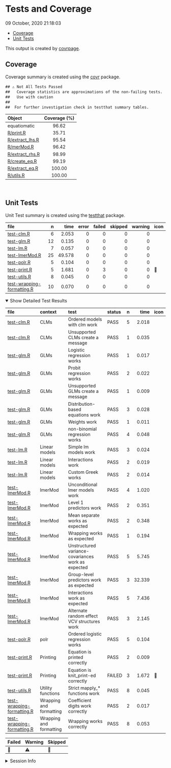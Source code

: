 Tests and Coverage
================
09 October, 2020 21:18:03

  - [Coverage](#coverage)
  - [Unit Tests](#unit-tests)

This output is created by
[covrpage](https://github.com/metrumresearchgroup/covrpage).

## Coverage

Coverage summary is created using the
[covr](https://github.com/r-lib/covr) package.

    ## ⚠️ Not All Tests Passed
    ##   Coverage statistics are approximations of the non-failing tests.
    ##   Use with caution
    ## 
    ##  For further investigation check in testthat summary tables.

| Object                                 | Coverage (%) |
| :------------------------------------- | :----------: |
| equatiomatic                           |    96.62     |
| [R/print.R](../R/print.R)              |    35.71     |
| [R/extract\_lhs.R](../R/extract_lhs.R) |    95.54     |
| [R/merMod.R](../R/merMod.R)            |    96.42     |
| [R/extract\_rhs.R](../R/extract_rhs.R) |    98.99     |
| [R/create\_eq.R](../R/create_eq.R)     |    99.19     |
| [R/extract\_eq.R](../R/extract_eq.R)   |    100.00    |
| [R/utils.R](../R/utils.R)              |    100.00    |

<br>

## Unit Tests

Unit Test summary is created using the
[testthat](https://github.com/r-lib/testthat) package.

| file                                                              |  n |   time | error | failed | skipped | warning | icon |
| :---------------------------------------------------------------- | -: | -----: | ----: | -----: | ------: | ------: | :--- |
| [test-clm.R](testthat/test-clm.R)                                 |  6 |  2.053 |     0 |      0 |       0 |       0 |      |
| [test-glm.R](testthat/test-glm.R)                                 | 12 |  0.135 |     0 |      0 |       0 |       0 |      |
| [test-lm.R](testthat/test-lm.R)                                   |  7 |  0.057 |     0 |      0 |       0 |       0 |      |
| [test-lmerMod.R](testthat/test-lmerMod.R)                         | 25 | 49.578 |     0 |      0 |       0 |       0 |      |
| [test-polr.R](testthat/test-polr.R)                               |  5 |  0.104 |     0 |      0 |       0 |       0 |      |
| [test-print.R](testthat/test-print.R)                             |  5 |  1.681 |     0 |      3 |       0 |       0 | 🛑    |
| [test-utils.R](testthat/test-utils.R)                             |  8 |  0.045 |     0 |      0 |       0 |       0 |      |
| [test-wrapping-formatting.R](testthat/test-wrapping-formatting.R) | 10 |  0.070 |     0 |      0 |       0 |       0 |      |

<details open>

<summary> Show Detailed Test Results </summary>

| file                                                                      | context                 | test                                               | status | n |   time | icon |
| :------------------------------------------------------------------------ | :---------------------- | :------------------------------------------------- | :----- | -: | -----: | :--- |
| [test-clm.R](testthat/test-clm.R#L46_L47)                                 | CLMs                    | Ordered models with clm work                       | PASS   | 5 |  2.018 |      |
| [test-clm.R](testthat/test-clm.R#L79)                                     | CLMs                    | Unsupported CLMs create a message                  | PASS   | 1 |  0.035 |      |
| [test-glm.R](testthat/test-glm.R#L16_L17)                                 | GLMs                    | Logistic regression works                          | PASS   | 1 |  0.017 |      |
| [test-glm.R](testthat/test-glm.R#L33_L34)                                 | GLMs                    | Probit regression works                            | PASS   | 2 |  0.022 |      |
| [test-glm.R](testthat/test-glm.R#L49)                                     | GLMs                    | Unsupported GLMs create a message                  | PASS   | 1 |  0.009 |      |
| [test-glm.R](testthat/test-glm.R#L80_L81)                                 | GLMs                    | Distribution-based equations work                  | PASS   | 3 |  0.028 |      |
| [test-glm.R](testthat/test-glm.R#L108)                                    | GLMs                    | Weights work                                       | PASS   | 1 |  0.011 |      |
| [test-glm.R](testthat/test-glm.R#L123_L124)                               | GLMs                    | non-binomial regression works                      | PASS   | 4 |  0.048 |      |
| [test-lm.R](testthat/test-lm.R#L11_L12)                                   | Linear models           | Simple lm models work                              | PASS   | 3 |  0.024 |      |
| [test-lm.R](testthat/test-lm.R#L32_L33)                                   | Linear models           | Interactions work                                  | PASS   | 2 |  0.019 |      |
| [test-lm.R](testthat/test-lm.R#L48_L49)                                   | Linear models           | Custom Greek works                                 | PASS   | 2 |  0.014 |      |
| [test-lmerMod.R](testthat/test-lmerMod.R#L7_L8)                           | lmerMod                 | Unconditional lmer models work                     | PASS   | 4 |  1.020 |      |
| [test-lmerMod.R](testthat/test-lmerMod.R#L38_L39)                         | lmerMod                 | Level 1 predictors work                            | PASS   | 2 |  0.351 |      |
| [test-lmerMod.R](testthat/test-lmerMod.R#L50_L51)                         | lmerMod                 | Mean separate works as expected                    | PASS   | 2 |  0.348 |      |
| [test-lmerMod.R](testthat/test-lmerMod.R#L62_L63)                         | lmerMod                 | Wrapping works as expected                         | PASS   | 1 |  0.194 |      |
| [test-lmerMod.R](testthat/test-lmerMod.R#L74_L75)                         | lmerMod                 | Unstructured variance-covariances work as expected | PASS   | 5 |  5.745 |      |
| [test-lmerMod.R](testthat/test-lmerMod.R#L121_L122)                       | lmerMod                 | Group-level predictors work as expected            | PASS   | 3 | 32.339 |      |
| [test-lmerMod.R](testthat/test-lmerMod.R#L160_L161)                       | lmerMod                 | Interactions work as expected                      | PASS   | 5 |  7.436 |      |
| [test-lmerMod.R](testthat/test-lmerMod.R#L207_L208)                       | lmerMod                 | Alternate random effect VCV structures work        | PASS   | 3 |  2.145 |      |
| [test-polr.R](testthat/test-polr.R#L44_L45)                               | polr                    | Ordered logistic regression works                  | PASS   | 5 |  0.104 |      |
| [test-print.R](testthat/test-print.R#L11_L12)                             | Printing                | Equation is printed correctly                      | PASS   | 2 |  0.009 |      |
| [test-print.R](testthat/test-print.R#L24_L26)                             | Printing                | Equation is knit\_print-ed correctly               | FAILED | 3 |  1.672 | 🛑    |
| [test-utils.R](testthat/test-utils.R#L9_L11)                              | Utility functions       | Strict mapply\_\* functions work                   | PASS   | 8 |  0.045 |      |
| [test-wrapping-formatting.R](testthat/test-wrapping-formatting.R#L8_L9)   | Wrapping and formatting | Coefficient digits work correctly                  | PASS   | 2 |  0.017 |      |
| [test-wrapping-formatting.R](testthat/test-wrapping-formatting.R#L26_L27) | Wrapping and formatting | Wrapping works correctly                           | PASS   | 8 |  0.053 |      |

| Failed | Warning | Skipped |
| :----- | :------ | :------ |
| 🛑      | ⚠️      | 🔶       |

</details>

<details>

<summary> Session Info </summary>

| Field    | Value                             |                                                                                                                                                                                                                                                                         |
| :------- | :-------------------------------- | :---------------------------------------------------------------------------------------------------------------------------------------------------------------------------------------------------------------------------------------------------------------------- |
| Version  | R version 4.0.2 (2020-06-22)      |                                                                                                                                                                                                                                                                         |
| Platform | x86\_64-apple-darwin17.0 (64-bit) | <a href="https://github.com/datalorax/equatiomatic/commit/266fed6156d50345938d84e1215cdcc0926b68a3/checks" target="_blank"><span title="Built on Github Actions">![](https://github.com/metrumresearchgroup/covrpage/blob/actions/inst/logo/gh.png?raw=true)</span></a> |
| Running  | macOS Catalina 10.15.7            |                                                                                                                                                                                                                                                                         |
| Language | en\_US                            |                                                                                                                                                                                                                                                                         |
| Timezone | UTC                               |                                                                                                                                                                                                                                                                         |

| Package  | Version |
| :------- | :------ |
| testthat | 2.3.2   |
| covr     | 3.5.1   |
| covrpage | 0.0.71  |

</details>

<!--- Final Status : error/failed --->
